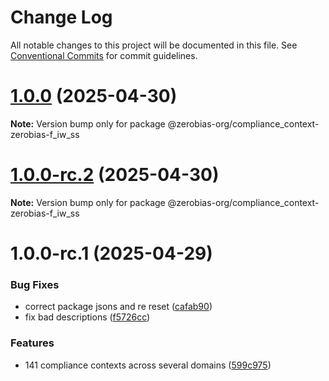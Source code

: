 # Change Log

All notable changes to this project will be documented in this file.
See [Conventional Commits](https://conventionalcommits.org) for commit guidelines.

# [1.0.0](https://github.com/zerobias-org/compliance_context/compare/@zerobias-org/compliance_context-zerobias-f_iw_ss@1.0.0-rc.2...@zerobias-org/compliance_context-zerobias-f_iw_ss@1.0.0) (2025-04-30)

**Note:** Version bump only for package @zerobias-org/compliance_context-zerobias-f_iw_ss





# [1.0.0-rc.2](https://github.com/zerobias-org/compliance_context/compare/@zerobias-org/compliance_context-zerobias-f_iw_ss@1.0.0-rc.1...@zerobias-org/compliance_context-zerobias-f_iw_ss@1.0.0-rc.2) (2025-04-30)

**Note:** Version bump only for package @zerobias-org/compliance_context-zerobias-f_iw_ss





# 1.0.0-rc.1 (2025-04-29)


### Bug Fixes

* correct package jsons and re reset ([cafab90](https://github.com/zerobias-org/compliance_context/commit/cafab90b3771e45ffeefa4ea2dca415266baa99f))
* fix bad descriptions ([f5726cc](https://github.com/zerobias-org/compliance_context/commit/f5726cc749df176f6d8e37f3d2ed07b1302f60e5))


### Features

* 141 compliance contexts across several domains ([599c975](https://github.com/zerobias-org/compliance_context/commit/599c975fcf3da5bbfffe4113c7f5f793e5231e68))

